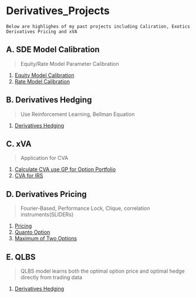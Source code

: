 # Derivatives_Projects
```
Below are highlighes of my past projects including Caliration, Exotics Derivatives Pricing and xVA
```

## A. SDE Model Calibration
> Equity/Rate Model Parameter Calibration
1. [Equity Model Calibration](https://github.com/michaelsyao/Asset_Derivatives_Strategy_Projects/tree/main/A_Calibration)
2. [Rate Model Calibration](CIR_calibration.py)

## B. Derivatives Hedging
> Use Reinforcement Learning, Bellman Equation
1. [Derivatives Hedging](https://github.com/michaelsyao/Asset_Derivatives_Strategy_Projects/blob/main/B_Hedging/DerivativesHedging.ipynb)

## C. xVA
> Application for CVA
1. [Calculate CVA use GP for Option Portfolio](MY3_Upload_CVA.ipynb)
2. [CVA for IRS](CVA_for_IRS_final.m)

## D. Derivatives Pricing
> Fourier-Based, Performance Lock, Clique, correlation instruments(SLIDERs)
1. [Pricing](DerivativesPricing.ipynb)
2. [Quanto Option](https://nbviewer.jupyter.org/github/jollyraven100/Derivatives_Modeling/blob/master/Quanto%20Option.pdf)
3. [Maximum of Two Options](https://nbviewer.jupyter.org/github/michaelsyao/Derivatives_Modeling/blob/master/Options%20on%20the%20Maximum%20of%20two%20assets.pdf)

## E. QLBS
>QLBS model learns both the optimal option price and optimal hedge directly from trading data
1. [Derivatives Hedging](DP_qlbs_oneset.ipynb)
